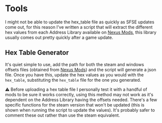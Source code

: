 # Tools

I might not be able to update the hex_table file as quickly as SFSE updates come out, for this reason I've written a script that will
extract the different hex values from each Address Library available on [Nexus Mods](https://www.nexusmods.com/starfield/mods/3256?tab=files), this library usually comes out pretty quickly after a game update.


## Hex Table Generator

It's quiet simple to use, add the path for both the steam and windows offsets files (obtained from [Nexus Mods](https://www.nexusmods.com/starfield/mods/3256?tab=files)) and the script will generate a json file. Once you have this, update the hex values as you would with the `hex_table`, substituting the `hex_table` file for the one you generated.

:warning: Before uploading a hex table file I personally test it with a handful of mods to be sure it works correctly, using this method may not work as it's dependent on the Address Library having the offsets needed. There's a few specific functions for the steam version that won't be updated (this is shown when running the script to update the values). It's probably safer to comment these out rather than use the steam equivalent. 